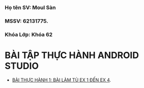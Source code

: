 ### Họ tên SV: Moul Sàn
### MSSV: 62131775.
### Khóa Lớp: Khóa 62

# BÀI TẬP THỰC HÀNH ANDROID STUDIO
 - [BÀI THỰC HÀNH 1: BÀI LÀM TÙ EX 1 ĐẾN EX 4](https://github.com/moulsan369/62131775-AndroidProgaming/tree/main/BTHone).

